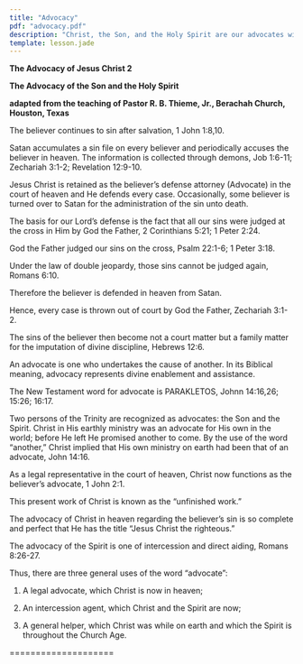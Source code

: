 ```yaml
---
title: "Advocacy"
pdf: "advocacy.pdf"
description: "Christ, the Son, and the Holy Spirit are our advocates with the Father, protecting us against the lies of Satan."
template: lesson.jade
---
```



**The Advocacy of Jesus Christ 2**

**The Advocacy of the Son and the Holy Spirit**

**adapted from the teaching of Pastor R. B. Thieme, Jr., Berachah
Church, Houston, Texas**

The believer continues to sin after salvation, 1 John 1:8,10.

Satan accumulates a sin file on every believer and periodically accuses
the believer in heaven. The information is collected through demons, Job
1:6-11; Zechariah 3:1-2; Revelation 12:9-10.

Jesus Christ is retained as the believer’s defense attorney (Advocate)
in the court of heaven and He defends every case. Occasionally, some
believer is turned over to Satan for the administration of the sin unto
death.

The basis for our Lord’s defense is the fact that all our sins were
judged at the cross in Him by God the Father, 2 Corinthians 5:21; 1
Peter 2:24.

God the Father judged our sins on the cross, Psalm 22:1-6; 1 Peter 3:18.

Under the law of double jeopardy, those sins cannot be judged again,
Romans 6:10.

Therefore the believer is defended in heaven from Satan.

Hence, every case is thrown out of court by God the Father, Zechariah
3:1-2.

The sins of the believer then become not a court matter but a family
matter for the imputation of divine discipline, Hebrews 12:6.

An advocate is one who undertakes the cause of another. In its Biblical
meaning, advocacy represents divine enablement and assistance.

The New Testament word for advocate is PARAKLETOS, Johnn 14:16,26;
15:26; 16:17.

Two persons of the Trinity are recognized as advocates: the Son and the
Spirit. Christ in His earthly ministry was an advocate for His own in
the world; before He left He promised another to come. By the use of the
word “another,” Christ implied that His own ministry on earth had been
that of an advocate, John 14:16.

As a legal representative in the court of heaven, Christ now functions
as the believer’s advocate, 1 John 2:1.

This present work of Christ is known as the “unfinished work.”

The advocacy of Christ in heaven regarding the believer’s sin is so
complete and perfect that He has the title “Jesus Christ the righteous.”

The advocacy of the Spirit is one of intercession and direct aiding,
Romans 8:26-27.

Thus, there are three general uses of the word “advocate”:

1.  A legal advocate, which Christ is now in heaven;

2.  An intercession agent, which Christ and the Spirit are now;

3.  A general helper, which Christ was while on earth and which the
    Spirit is throughout the Church Age.

====================

